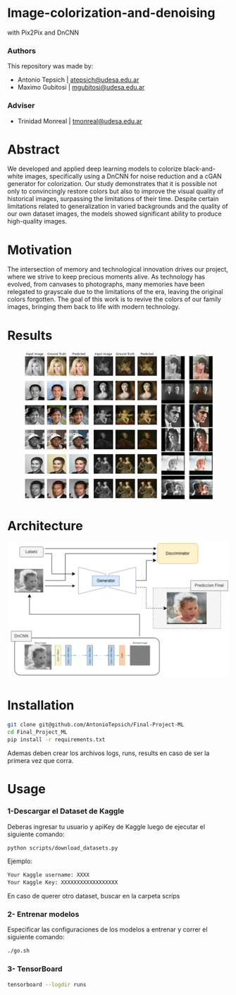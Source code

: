 # Image-colorization-and-denoising
with Pix2Pix and DnCNN

### Authors
This repository was made by:
 - Antonio Tepsich | atepsich@udesa.edu.ar 
 - Maximo Gubitosi | mgubitosi@udesa.edu.ar 
 
### Adviser
<!-- PONER LO DE TRINI -->
 - Trinidad Monreal | tmonreal@udesa.edu.ar 

# Abstract
We developed and applied deep learning models to colorize black-and-white images, specifically using a DnCNN for noise reduction and a cGAN generator for colorization. Our study demonstrates that it is possible not only to convincingly restore colors but also to improve the visual quality of historical images, surpassing the limitations of their time. Despite certain limitations related to generalization in varied backgrounds and the quality of our own dataset images, the models showed significant ability to produce high-quality images.

# Motivation
The intersection of memory and technological innovation drives our project, where we strive to keep precious moments alive. As technology has evolved, from canvases to photographs, many memories have been relegated to grayscale due to the limitations of the era, leaving the original colors forgotten. The goal of this work is to revive the colors of our family images, bringing them back to life with modern technology. 

# Results
<p align="center">
  <img src="images/all_gan_pred.png" width="30%">
  <img src="images/all_gan_pred_2.png" width="30%">
  <img src="images/reales.png" width="24%">
</p>

# Architecture
![Model Architecture](images/model_architecture.png)

# Installation
```bash
git clone git@github.com/AntonioTepsich/Final-Project-ML
cd Final_Project_ML
pip install -r requirements.txt
```

Ademas deben crear los archivos logs, runs, results en caso de ser la primera vez que corra.

# Usage
### 1-Descargar el Dataset de Kaggle
Deberas ingresar tu usuario y apiKey de Kaggle luego de ejecutar el siguiente comando:
```bash
python scripts/download_datasets.py
```
Ejemplo:
```bash
Your Kaggle username: XXXX
Your Kaggle Key: XXXXXXXXXXXXXXXXXX
```
En caso de querer otro dataset, buscar en la carpeta scrips



### 2- Entrenar modelos
Especificar las configuraciones de los modelos a entrenar y correr el siguiente comando:
```bash
./go.sh
```

### 3- TensorBoard

```bash
tensorboard --logdir runs
```
